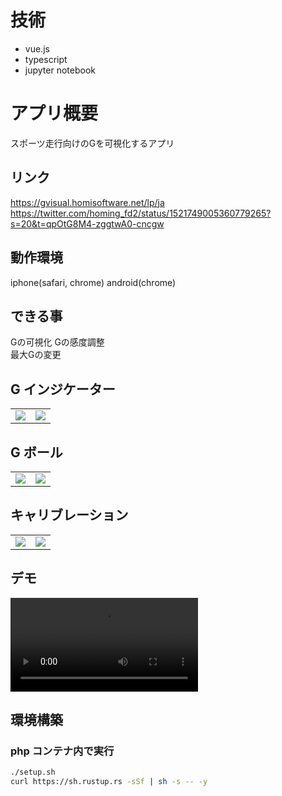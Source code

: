 # 技術
- vue.js
- typescript
- jupyter notebook

# アプリ概要

スポーツ走行向けのGを可視化するアプリ

## リンク
https://gvisual.homisoftware.net/lp/ja  
https://twitter.com/homing_fd2/status/1521749005360779265?s=20&t=qpOtG8M4-zggtwA0-cncgw

## 動作環境

iphone(safari, chrome)
android(chrome)

## できる事

Gの可視化
Gの感度調整  
最大Gの変更

## G インジケーター

|                                                                                                                   |                                                                                                                   |
| :---------------------------------------------------------------------------------------------------------------: | :---------------------------------------------------------------------------------------------------------------: |
| <img src="https://user-images.githubusercontent.com/72111956/167336480-bb207c66-b289-4197-ba51-4dda7eed0a04.png"> | <img src="https://user-images.githubusercontent.com/72111956/167336769-50288979-6ccf-4dd5-a106-bdcc471ab45d.png"> |

## G ボール

|                                                                                                                   |                                                                                                                   |
| :---------------------------------------------------------------------------------------------------------------: | :---------------------------------------------------------------------------------------------------------------: |
| <img src="https://user-images.githubusercontent.com/72111956/167336420-ae7cfb1f-8ceb-4c2b-a7c2-2d58dfcc6bda.png"> | <img src="https://user-images.githubusercontent.com/72111956/166639455-31419185-d52c-4d17-a530-b067ab87962c.PNG"> |

## キャリブレーション

|                                                                                                                   |                                                                                                                   |
| :---------------------------------------------------------------------------------------------------------------: | :---------------------------------------------------------------------------------------------------------------: |
| <img src="https://user-images.githubusercontent.com/72111956/166639071-71d8d948-bf4d-42ac-9812-a2ea3610f11d.PNG"> | <img src="https://user-images.githubusercontent.com/72111956/166639066-5c035886-1728-474b-aaf3-951096c15134.PNG"> |


## デモ

<video src="https://user-images.githubusercontent.com/72111956/167770813-9f066ee5-5115-471d-805b-6606976c2a8e.mp4"></video>

## 環境構築

### php コンテナ内で実行

```sh
./setup.sh
curl https://sh.rustup.rs -sSf | sh -s -- -y
```
